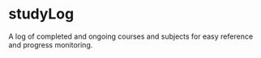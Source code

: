 # studyLog
A log of completed and ongoing courses and subjects for easy reference and progress monitoring.
